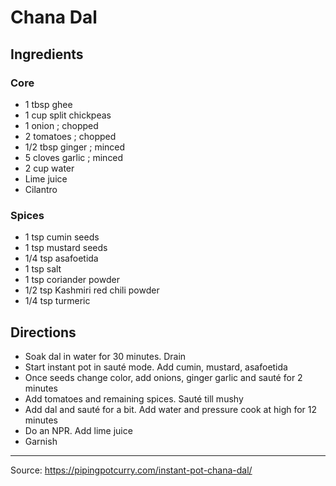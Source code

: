 # Chana Dal

## Ingredients

### Core

- 1 tbsp ghee
- 1 cup split chickpeas
- 1 onion ; chopped
- 2 tomatoes ; chopped
- 1/2 tbsp ginger ; minced
- 5 cloves garlic ; minced
- 2 cup water
- Lime juice
- Cilantro

### Spices

- 1 tsp cumin seeds
- 1 tsp mustard seeds
- 1/4 tsp asafoetida
- 1 tsp salt
- 1 tsp coriander powder
- 1/2 tsp Kashmiri red chili powder
- 1/4 tsp turmeric

## Directions

- Soak dal in water for 30 minutes. Drain
- Start instant pot in sauté mode. Add cumin, mustard, asafoetida
- Once seeds change color, add onions, ginger garlic and sauté for 2 minutes
- Add tomatoes and remaining spices. Sauté till mushy
- Add dal and sauté for a bit. Add water and pressure cook at high for 12 minutes
- Do an NPR. Add lime juice
- Garnish

---

Source: <https://pipingpotcurry.com/instant-pot-chana-dal/>
